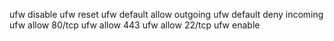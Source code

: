 ufw disable
ufw reset
ufw default allow outgoing
ufw default deny incoming
ufw allow 80/tcp
ufw allow 443
ufw allow 22/tcp
ufw enable
